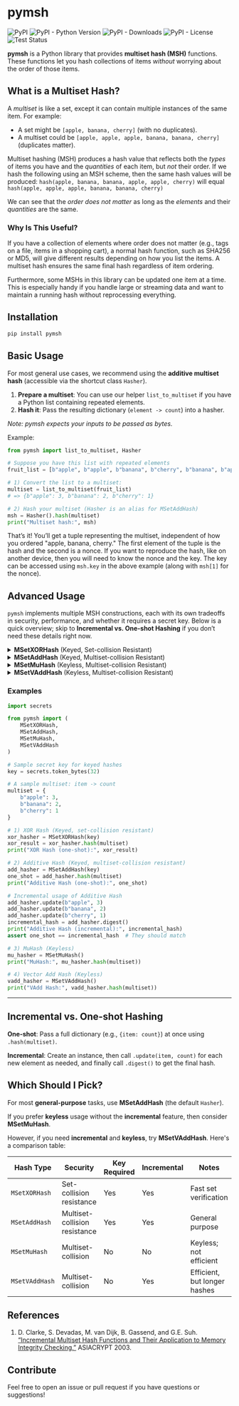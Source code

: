 # pymsh

<p>
   <img alt="PyPI" src="https://img.shields.io/pypi/v/pymsh?color=blue">
   <img alt="PyPI - Python Version" src="https://img.shields.io/pypi/pyversions/pymsh">
   <img alt="PyPI - Downloads" src="https://img.shields.io/pypi/dm/pymsh">
   <img alt="PyPI - License" src="https://img.shields.io/pypi/l/pymsh?label=license">
   <img alt="Test Status" src="https://github.com/cgshep/pymsh/actions/workflows/python-package.yml/badge.svg">
</p>

**pymsh** is a Python library that provides **multiset hash (MSH)** functions. These functions let you hash collections of items _without_ worrying about the order of those items.

## What is a Multiset Hash?

A _multiset_ is like a set, except it can contain multiple instances of the same item. For example:
- A set might be `[apple, banana, cherry]` (with no duplicates).
- A multiset could be `[apple, apple, apple, banana, banana, cherry]` (duplicates matter).

Multiset hashing (MSH) produces a hash value that reflects both the _types_ of items you have and the _quantities_ of each item, but _not_ their order. If we hash the following using an MSH scheme, then the same hash values will be produced: `hash(apple, banana, banana, apple, apple, cherry)` will equal `hash(apple, apple, apple, banana, banana, cherry)` 

We can see that the _order does not matter_ as long as the _elements_ and their _quantities_ are the same.

### Why Is This Useful?

If you have a collection of elements where order does not matter (e.g., tags on a file, items in a shopping cart), a normal hash function, such as SHA256 or MD5, will give different results depending on how you list the items. A multiset hash ensures the same final hash regardless of item ordering.

Furthermore, some MSHs in this library can be updated one item at a time. This is especially handy if you handle large or streaming data and want to maintain a running hash without reprocessing everything.

## Installation

```bash
pip install pymsh
```

## Basic Usage

For most general use cases, we recommend using the **additive multiset hash** (accessible via the shortcut class `Hasher`).

1. **Prepare a multiset**: You can use our helper `list_to_multiset` if you have a Python list containing repeated elements.
2. **Hash it**: Pass the resulting dictionary (`element -> count`) into a hasher.

*Note: pymsh expects your inputs to be passed as bytes.*

Example:
```python
from pymsh import list_to_multiset, Hasher

# Suppose you have this list with repeated elements
fruit_list = [b"apple", b"apple", b"banana", b"cherry", b"banana", b"apple"]

# 1) Convert the list to a multiset:
multiset = list_to_multiset(fruit_list)
# => {b"apple": 3, b"banana": 2, b"cherry": 1}

# 2) Hash your multiset (Hasher is an alias for MSetAddHash)
msh = Hasher().hash(multiset)
print("Multiset hash:", msh)
```

That’s it! You’ll get a tuple representing the multiset, independent of how you ordered "apple, banana, cherry."  The first element of the tuple is the hash and the second is a nonce. If you want to reproduce the hash, like on another device, then you will need to know the nonce and the key. The key can be accessed using `msh.key` in the above example (along with `msh[1]` for the nonce).

## Advanced Usage

`pymsh` implements multiple MSH constructions, each with its own tradeoffs in security, performance, and whether it requires a secret key. Below is a quick overview; skip to **Incremental vs. One-shot Hashing** if you don’t need these details right now.


<details>
<summary><strong>MSetXORHash</strong> (Keyed, Set-collision Resistant)</summary>

- **What it does**: A keyed hash using XOR operations internally.
- **Best for**: Cases where you only need to detect changes in the set of items (ignores the exact count of each item, though).
- **Supports incremental hashing?**: Yes.
- **Uses a secret key**: Yes.
- It is **NOT** multiset collision-resistant; if some of your elements repeat, then the same hash values may be produced for different orderings.
</details>


<details>
<summary><strong>MSetAddHash</strong> (Keyed, Multiset-collision Resistant)</summary>

- **What it does**: Uses an additive approach under a secret key to ensure that different multisets produce distinct hashes.
- **Best for**: Most general-purpose scenarios. This is the same as the default `Hasher` class.
- **Supports incremental hashing?**: Yes.
- **Uses a secret key**: Yes.
</details>

<details>
<summary><strong>MSetMuHash</strong> (Keyless, Multiset-collision Resistant)</summary>

- **What it does**: Uses multiplication in a finite field with a large prime modulus. Slow.
- **Best for**: Keyless scenarios. Good when you want collision resistance without managing keys.
- **Supports incremental hashing?**: No.
- **Uses a secret key**: No.
</details>

<details>
<summary><strong>MSetVAddHash</strong> (Keyless, Multiset-collision Resistant)</summary>

- **What it does**: Uses vector addition space.
- **Best for**: Keyless scenarios with incremental updates; yields a larger hash compared to MuHash, but often simpler to handle incrementally.
- **Supports incremental hashing?**: Yes.
- **Requires a Key**: No.
</details>

### Examples

```python
import secrets

from pymsh import (
    MSetXORHash,
    MSetAddHash,
    MSetMuHash,
    MSetVAddHash
)

# Sample secret key for keyed hashes
key = secrets.token_bytes(32)

# A sample multiset: item -> count
multiset = {
    b"apple": 3,
    b"banana": 2,
    b"cherry": 1
}

# 1) XOR Hash (Keyed, set-collision resistant)
xor_hasher = MSetXORHash(key)
xor_result = xor_hasher.hash(multiset)
print("XOR Hash (one-shot):", xor_result)

# 2) Additive Hash (Keyed, multiset-collision resistant)
add_hasher = MSetAddHash(key)
one_shot = add_hasher.hash(multiset)
print("Additive Hash (one-shot):", one_shot)

# Incremental usage of Additive Hash
add_hasher.update(b"apple", 3)
add_hasher.update(b"banana", 2)
add_hasher.update(b"cherry", 1)
incremental_hash = add_hasher.digest()
print("Additive Hash (incremental):", incremental_hash)
assert one_shot == incremental_hash  # They should match

# 3) MuHash (Keyless)
mu_hasher = MSetMuHash()
print("MuHash:", mu_hasher.hash(multiset))

# 4) Vector Add Hash (Keyless)
vadd_hasher = MSetVAddHash()
print("VAdd Hash:", vadd_hasher.hash(multiset))
```

---

## Incremental vs. One-shot Hashing

**One‐shot**: Pass a full dictionary (e.g., `{item: count}`) at once using `.hash(multiset)`.

**Incremental**: Create an instance, then call `.update(item, count)` for each new element as needed, and finally call `.digest()` to get the final hash.

## Which Should I Pick?

For most **general-purpose** tasks, use **MSetAddHash** (the default `Hasher`).

If you prefer **keyless** usage without the **incremental** feature, then consider **MSetMuHash**.

However, if you need **incremental** and **keyless**, try **MSetVAddHash**. Here's a comparison table:

| Hash Type       | Security          | Key Required | Incremental | Notes                        |
|-----------------|-------------------|--------------|-------------|------------------------------|
| `MSetXORHash`   | Set-collision resistance    | Yes          | Yes         | Fast set verification        |
| `MSetAddHash`   | Multiset-collision resistance | Yes          | Yes         | General purpose              |
| `MSetMuHash`    | Multiset-collision| No           | No          | Keyless; not efficient       |
| `MSetVAddHash`  | Multiset-collision| No           | Yes         | Efficient, but longer hashes |


## References

1. D. Clarke, S. Devadas, M. van Dijk, B. Gassend, and G.E. Suh. [“Incremental Multiset Hash Functions and Their Application to Memory Integrity Checking,”](https://www.iacr.org/cryptodb/data/paper.php?pubkey=151) ASIACRYPT 2003.

## Contribute

Feel free to open an issue or pull request if you have questions or suggestions!
